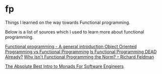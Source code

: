 # fp
Things I learned on the way towards Functional programming.

Below is a list of sources which I used to learn more about functional programming. 


[Functional programming - A general introduction ](https://www.youtube.com/watch?v=8z_bUIl_uPo)
[Object Oriented Programming vs Functional Programming](https://www.youtube.com/watch?v=wyABTfR9UTU)
[Is Functional Programming DEAD Already?](https://www.youtube.com/watch?v=gE6nnDsh5Ck)
[Why Isn't Functional Programming the Norm? – Richard Feldman](https://www.youtube.com/watch?v=QyJZzq0v7Z4)

[The Absolute Best Intro to Monads For Software Engineers](https://www.youtube.com/watch?v=C2w45qRc3aU&t=506s)
